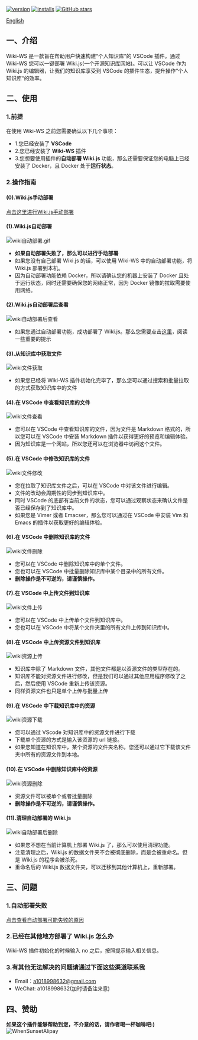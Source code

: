 [![version](https://img.shields.io/vscode-marketplace/v/WhenSunset.Wiki-ws.svg?style=flat-square&label=vscode%20marketplace)](https://marketplace.visualstudio.com/items?itemName=WhenSunset.Wiki-ws) [![installs](https://img.shields.io/vscode-marketplace/d/WhenSunset.Wiki-ws.svg?style=flat-square)](https://marketplace.visualstudio.com/items?itemName=WhenSunset.Wiki-ws) [![GitHub stars](https://img.shields.io/github/stars/whenSunSet/wiki-ws.svg?style=flat-square&label=github%20stars)](https://github.com/whenSunSet/wiki-ws)

[English](https://github.com/whenSunSet/wiki-ws/blob/master/README-English.md)

## 一、介绍

Wiki-WS 是一款旨在帮助用户快速构建“个人知识库”的 VSCode 插件。通过 Wiki-WS 您可以一键部署 Wiki.js(一个开源知识库网站)。可以让 VSCode 作为 Wiki.js 的编辑器，让我们的知识库享受到 VSCode 的插件生态，提升操作“个人知识库“的效率。 

## 二、使用

### 1.前提

在使用 Wiki-WS 之前您需要确认以下几个事项：
- 1.您已经安装了 **VSCode**
- 2.您已经安装了 **Wiki-WS** 插件
- 3.您想要使用插件的**自动部署 Wiki.js** 功能，那么还需要保证您的电脑上已经安装了 Docker，且 Docker 处于**运行状态**。

### 2.操作指南

#### (0).Wiki.js手动部署
[点击这里进行Wiki.js手动部署](https://github.com/whenSunSet/wiki-js-deploy)

#### (1).Wiki.js自动部署
![wiki自动部署.gif](http://wiki.heshixi.loc/5jjg-个人知识库/wiki自动部署.gif)

- **如果自动部署失败了，那么可以进行手动部署**
- 如果您没有自己部署 Wiki.js 的话，可以使用 Wiki-WS 中的自动部署功能，将 Wiki.js 部署到本机。
- 因为自动部署功能依赖 Docker，所以请确认您的机器上安装了 Docker 且处于运行状态，同时还需要确保您的网络正常，因为 Docker 镜像的拉取需要使用网络。

#### (2).Wiki.js自动部署后查看
![wiki自动部署后查看](https://github.com/whenSunSet/image-lib/blob/master/wiki自动部署后查看.gif?raw=true)
- 如果您通过自动部署功能，成功部署了 Wiki.js。那么您需要点击[这里](http://wiki.heshixi.com/zh/Wiki-ws插件/重要提示)，阅读一些重要的提示

#### (3).从知识库中获取文件
![wiki文件获取](https://github.com/whenSunSet/image-lib/blob/master/wiki文件获取.gif?raw=true)
- 如果您已经将 Wiki-WS 插件初始化完毕了，那么您可以通过搜索和批量拉取的方式获取知识库中的文件

#### (4).在 VSCode 中查看知识库的文件
![wiki文件查看](https://github.com/whenSunSet/image-lib/blob/master/wiki文件查看.gif?raw=true)
- 您可以在 VSCode 中查看知识库的文件，因为文件是 Markdown 格式的，所以您可以在 VSCode 中安装 Markdown 插件以获得更好的预览和编辑体验。
- 因为知识库是一个网站，所以您还可以在浏览器中访问这个文件。

#### (5).在 VSCode 中修改知识库的文件
![wiki文件修改](https://github.com/whenSunSet/image-lib/blob/master/wiki文件修改.gif?raw=true)
- 您在拉取了知识库文件之后，可以在 VSCode 中对该文件进行编辑。
- 文件的改动会周期性的同步到知识库中。
- 同时 VSCode 的底部有当前文件的状态，您可以通过观察状态来确认文件是否已经保存到了知识库中。
- 如果您是 Vimer 或者 Emacser，那么您可以通过在 VSCode 中安装 Vim 和 Emacs 的插件以获取更好的编辑体验。

#### (6).在 VSCode 中删除知识库的文件
![wiki文件删除](https://github.com/whenSunSet/image-lib/blob/master/wiki文件删除.gif?raw=true)
- 您可以在 VSCode 中删除知识库中的单个文件。
- 您也可以在 VSCode 中批量删除知识库中某个目录中的所有文件。
- **删除操作是不可逆的，请谨慎操作。**

#### (7).在 VSCode 中上传文件到知识库
![wiki文件上传](https://github.com/whenSunSet/image-lib/blob/master/wiki文件上传.gif?raw=true)
- 您可以在 VSCode 中上传单个文件到知识库中。
- 您也可以在 VSCode 中将某个文件夹里的所有文件上传到知识库中。

#### (8).在 VSCode 中上传资源文件到知识库
![wiki资源上传](https://github.com/whenSunSet/image-lib/blob/master/wiki资源上传.gif?raw=true)
- 知识库中除了 Markdown 文件，其他文件都是以资源文件的类型存在的。
- 知识库不能对资源文件进行修改，但是我们可以通过其他应用程序修改了之后，然后使用 VSCode 重新上传该资源。
- 同样资源文件也只是单个上传与批量上传

#### (9).在 VSCode 中下载知识库中的资源
![wiki资源下载](https://github.com/whenSunSet/image-lib/blob/master/wiki资源下载.gif?raw=true)
- 您可以通过 VScode 对知识库中的资源文件进行下载
- 下载单个资源的方式是输入该资源的 url 链接。
- 如果您知道在知识库中，某个资源的文件夹名称，您还可以通过它下载该文件夹中所有的资源文件到本地。

#### (10).在 VSCode 中删除知识库中的资源
![wiki资源删除](https://github.com/whenSunSet/image-lib/blob/master/wiki资源删除.gif?raw=true)
- 资源文件可以被单个或者批量删除
- **删除操作是不可逆的，请谨慎操作。**

#### (11).清理自动部署的 Wiki.js
![wiki自动部署后删除](https://github.com/whenSunSet/image-lib/blob/master/wiki自动部署后删除.gif?raw=true)
- 如果您不想在当前计算机上部署 Wiki.js 了，那么可以使用清理功能。
- 注意清理之后，Wiki.js 的数据文件夹不会被彻底删除，而是会被重命名。但是 Wiki.js 的程序会被杀死。
- 重命名后的 Wiki.js 数据文件夹，可以迁移到其他计算机上，重新部署。 


## 三、问题

### 1.自动部署失败

[点击查看自动部署可能失败的原因](http://wiki.heshixi.com/zh/Wiki-ws插件/为什么会失败)

### 2.已经在其他地方部署了 Wiki.js 怎么办

Wiki-WS 插件初始化的时候输入 no 之后，按照提示输入相关信息。

### 3.有其他无法解决的问题请通过下面这些渠道联系我

- Email：a1018998632@gmail.com
- WeChat: a1018998632(加时请备注来意)

## 四、赞助

**如果这个插件能够帮助到您，不介意的话，请作者喝一杯咖啡吧:)**
![WhenSunsetAlipay](https://cdn.jsdelivr.net/gh/whenSunSet/image-lib/WhenSunsetAlipay.jpg)